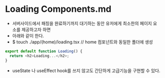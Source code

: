 # Loading Components.md

- 서버사이드에서 패칭을 완료하기까지 대기하는 동안 유저에게 최소한의 페이지 요소를 제공하고자 하면
- 아래와 같이 한다.
- $ touch ./app/(home)/loading.tsx // home 컴포넌트와 동일한 폴더에 생성

```typescript | loading.tsx
export default function Loading() {
  return <h2>Loading...</h2>;
}
```

- useState 나 useEffect hook를 쓰지 않고도 간단하게 고급기능을 구현할 수 있다.
